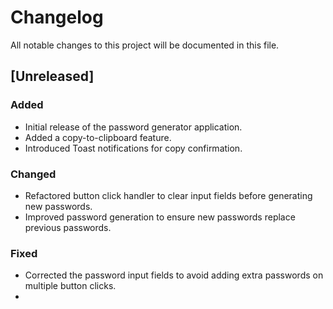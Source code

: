 # Changelog

All notable changes to this project will be documented in this file. 

## [Unreleased] 
### Added
- Initial release of the password generator application.
- Added a copy-to-clipboard feature.
- Introduced Toast notifications for copy confirmation.

### Changed
- Refactored button click handler to clear input fields before 
  generating new passwords.
- Improved password generation to ensure new passwords replace previous 
  passwords. 

### Fixed 
- Corrected the password input fields to avoid adding extra passwords
  on multiple button clicks.
- 